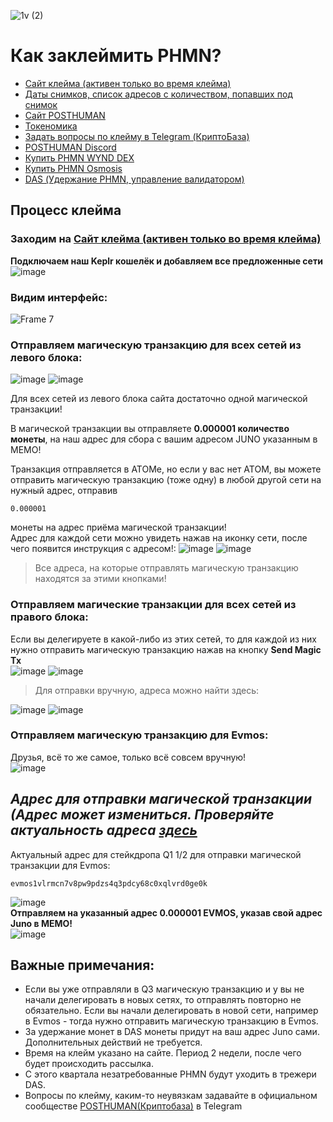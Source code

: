 ![1v (2)](https://user-images.githubusercontent.com/92199696/207265772-c7b055f3-7a5c-43d6-826b-e55684971669.png)
# Как заклеймить PHMN?

- [Сайт клейма (активен только во время клейма)](https://claim.posthuman.digital/)
- [Даты снимков, список адресов с количеством, попавших под снимок](https://claim.posthuman.digital/delegators)
- [Сайт POSTHUMAN](https://posthuman.digital/)
- [Токеномика](https://antropocosmist.medium.com/phmn-tokenomics-rus-67e9eba6bd94)
- [Задать вопросы по клейму в Telegram (КриптоБаза)](https://t.me/Crypto_Base_Chat)
- [POSTHUMAN Discord](https://discord.gg/CzpvRKN9tM)
- [Купить PHMN WYND DEX](https://app.wynddao.com/swap)
- [Купить PHMN Osmosis](https://frontier.osmosis.zone/)
- [DAS (Удержание PHMN, управление валидатором)](https://daodao.zone/dao/juno1h5ex5dn62arjwvwkh88r475dap8qppmmec4sgxzmtdn5tnmke3lqwpplgg)

## Процесс клейма
### Заходим на [Сайт клейма (активен только во время клейма)](https://claim.posthuman.digital/)
**Подключаем наш Keplr кошелёк и добавляем все предложенные сети** <br/>
![image](https://user-images.githubusercontent.com/92199696/207275751-12abeb6a-c7b6-4579-8c73-c4ef9a911be2.png) <br/>
### Видим интерфейс: <br/>
![Frame 7](https://user-images.githubusercontent.com/92199696/207289411-714dca3d-aee3-413e-a678-f7e07ec95ff8.png)
<br/>

### Отправляем магическую транзакцию для всех сетей из левого блока: <br/>
![image](https://user-images.githubusercontent.com/92199696/207290247-e75e08fa-b64a-4cfd-8bd2-8620adb993e4.png)
![image](https://user-images.githubusercontent.com/92199696/207290627-dd9a1579-7a42-4ad1-8682-1f39c5a24375.png)


Для всех сетей из левого блока сайта достаточно одной магической транзакции!

В магической транзакции вы отправляете **0.000001 количество монеты**, на наш адрес для сбора с вашим адресом JUNO указанным в МЕМО! 

Транзакция отправляется в АТОМе, но если у вас нет АТОМ, вы можете отправить магическую транзакцию (тоже одну) в любой другой сети на нужный адрес, отправив 

```
0.000001
``` 
монеты на адрес приёма магической транзакции! <br/>
Адрес для каждой сети можно увидеть нажав на иконку сети, после чего появится инструкция с адресом!:
![image](https://user-images.githubusercontent.com/92199696/207292756-ccca54ac-d4f7-4b85-82f2-d01eb8a518dc.png)
![image](https://user-images.githubusercontent.com/92199696/207292837-8432f40d-d35e-4dc9-8cb3-c62cde3c56d5.png)
> Все адреса, на которые отправлять магическую транзакцию находятся за этими кнопками! 

### Отправляем магические транзакции для всех сетей из правого блока: <br/>
Если вы делегируете в какой-либо из этих сетей, то для каждой из них нужно отправить магическую транзакцию нажав на кнопку **Send Magic Tx** <br/>
![image](https://user-images.githubusercontent.com/92199696/207293499-3770963a-fbca-4434-8079-a9f00c2ce35e.png)
![image](https://user-images.githubusercontent.com/92199696/207294829-630c3931-f7cb-4c7d-b628-fc12d14bbe4c.png)
> Для отправки вручную, адреса можно найти здесь:

![image](https://user-images.githubusercontent.com/92199696/207295072-a1ea4815-2c02-43f7-934e-684098530597.png) ![image](https://user-images.githubusercontent.com/92199696/207295226-c5d5b64a-99b4-44ae-8077-b0529373e302.png)

### Отправляем магическую транзакцию для Evmos: <br/>
Друзья, всё то же самое, только всё совсем вручную! <br/>
![image](https://user-images.githubusercontent.com/92199696/207301102-9977caae-3ee5-407f-930d-7525b590b9b8.png)<br/>
## ***Адрес для отправки магической транзакции (Адрес может измениться. Проверяйте актуальность адреса [здесь](https://claim.posthuman.digital/)***

Актуальный адрес для стейкдропа Q1 1/2 для отправки магической транзакции для Evmos:
```
evmos1vlrmcn7v8pw9pdzs4q3pdcy68c0xqlvrd0ge0k
```

![image](https://user-images.githubusercontent.com/92199696/207301208-3f7345e5-4fa5-47a3-a81b-e013c62a239e.png)<br/>
**Отправляем на указанный адрес 0.000001 EVMOS, указав свой адрес Juno в МЕМО!** <br/>
![image](https://user-images.githubusercontent.com/92199696/207301884-3e952987-ed72-440b-a0a2-adbb241fe7f9.png)

## Важные примечания:
- Если вы уже отправляли в Q3 магическую транзакцию и у вы не начали делегировать в новых сетях, то отправлять повторно не обязательно. Если вы начали делегировать в новой сети, например в Evmos - тогда нужно отправить магическую транзакцию в Evmos. 
- За удержание монет в DAS монеты придут на ваш  адрес Juno сами. Дополнительных действий не требуется. 
- Время на клейм указано на сайте. Период 2 недели, после чего будет происходить рассылка.
- С этого квартала незатребованные PHMN будут уходить в трежери DAS.
- Вопросы по клейму, каким-то неувязкам задавайте в официальном сообществе [POSTHUMAN(Криптобаза)](https://t.me/Crypto_Base_Chat) в Telegram
